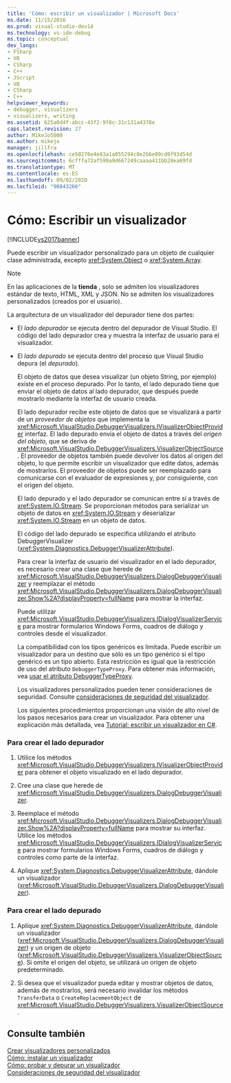 ```yaml
---
title: 'Cómo: escribir un visualizador | Microsoft Docs'
ms.date: 11/15/2016
ms.prod: visual-studio-dev14
ms.technology: vs-ide-debug
ms.topic: conceptual
dev_langs:
- FSharp
- VB
- CSharp
- C++
- JScript
- VB
- CSharp
- C++
helpviewer_keywords:
- debugger, visualizers
- visualizers, writing
ms.assetid: 625a0d4f-abcc-43f2-9f8c-31c131a4378e
caps.latest.revision: 27
author: MikeJo5000
ms.author: mikejo
manager: jillfra
ms.openlocfilehash: ce50276e4e83a1a055294c8e2b6e09cd0f93d54d
ms.sourcegitcommit: 6cfffa72af599a9d667249caaaa411bb28ea69fd
ms.translationtype: MT
ms.contentlocale: es-ES
ms.lasthandoff: 09/02/2020
ms.locfileid: "90843266"
---
```

# <a name="how-to-write-a-visualizer"></a>Cómo: Escribir un visualizador
[!INCLUDE[vs2017banner](../includes/vs2017banner.md)]

Puede escribir un visualizador personalizado para un objeto de cualquier clase administrada, excepto <xref:System.Object> o <xref:System.Array>.  
  
> [!NOTE]
> En las aplicaciones de la **tienda** , solo se admiten los visualizadores estándar de texto, HTML, XML y JSON. No se admiten los visualizadores personalizados (creados por el usuario).  
  
 La arquitectura de un visualizador del depurador tiene dos partes:  
  
- El *lado depurador* se ejecuta dentro del depurador de Visual Studio. El código del lado depurador crea y muestra la interfaz de usuario para el visualizador.  
  
- El *lado depurado* se ejecuta dentro del proceso que Visual Studio depura (el *depurado*).  
  
  El objeto de datos que desea visualizar (un objeto String, por ejemplo) existe en el proceso depurado. Por lo tanto, el lado depurado tiene que enviar el objeto de datos al lado depurador, que después puede mostrarlo mediante la interfaz de usuario creada.  
  
  El lado depurador recibe este objeto de datos que se visualizará a partir de un *proveedor de objetos* que implementa la <xref:Microsoft.VisualStudio.DebuggerVisualizers.IVisualizerObjectProvider> interfaz. El lado depurado envía el objeto de datos a través del *origen del objeto*, que se deriva de <xref:Microsoft.VisualStudio.DebuggerVisualizers.VisualizerObjectSource> . El proveedor de objetos también puede devolver los datos al origen del objeto, lo que permite escribir un visualizador que edite datos, además de mostrarlos. El proveedor de objetos puede ser reemplazado para comunicarse con el evaluador de expresiones y, por consiguiente, con el origen del objeto.  
  
  El lado depurado y el lado depurador se comunican entre sí a través de <xref:System.IO.Stream>. Se proporcionan métodos para serializar un objeto de datos en <xref:System.IO.Stream> y deserializar <xref:System.IO.Stream> en un objeto de datos.  
  
  El código del lado depurado se especifica utilizando el atributo DebuggerVisualizer (<xref:System.Diagnostics.DebuggerVisualizerAttribute>).  
  
  Para crear la interfaz de usuario del visualizador en el lado depurador, es necesario crear una clase que herede de <xref:Microsoft.VisualStudio.DebuggerVisualizers.DialogDebuggerVisualizer> y reemplazar el método <xref:Microsoft.VisualStudio.DebuggerVisualizers.DialogDebuggerVisualizer.Show%2A?displayProperty=fullName> para mostrar la interfaz.  
  
  Puede utilizar <xref:Microsoft.VisualStudio.DebuggerVisualizers.IDialogVisualizerService> para mostrar formularios Windows Forms, cuadros de diálogo y controles desde el visualizador.  
  
  La compatibilidad con los tipos genéricos es limitada. Puede escribir un visualizador para un destino que sólo es un tipo genérico si el tipo genérico es un tipo abierto. Esta restricción es igual que la restricción de uso del atributo `DebuggerTypeProxy`. Para obtener más información, vea [usar el atributo DebuggerTypeProxy](../debugger/using-debuggertypeproxy-attribute.md).  
  
  Los visualizadores personalizados pueden tener consideraciones de seguridad. Consulte [consideraciones de seguridad del visualizador](../debugger/visualizer-security-considerations.md).  
  
  Los siguientes procedimientos proporcionan una visión de alto nivel de los pasos necesarios para crear un visualizador. Para obtener una explicación más detallada, vea [Tutorial: escribir un visualizador en C#](../debugger/walkthrough-writing-a-visualizer-in-csharp.md).  
  
### <a name="to-create-the-debugger-side"></a>Para crear el lado depurador  
  
1. Utilice los métodos <xref:Microsoft.VisualStudio.DebuggerVisualizers.IVisualizerObjectProvider> para obtener el objeto visualizado en el lado depurador.  
  
2. Cree una clase que herede de <xref:Microsoft.VisualStudio.DebuggerVisualizers.DialogDebuggerVisualizer>.  
  
3. Reemplace el método <xref:Microsoft.VisualStudio.DebuggerVisualizers.DialogDebuggerVisualizer.Show%2A?displayProperty=fullName> para mostrar su interfaz. Utilice los métodos <xref:Microsoft.VisualStudio.DebuggerVisualizers.IDialogVisualizerService> para mostrar formularios Windows Forms, cuadros de diálogo y controles como parte de la interfaz.  
  
4. Aplique <xref:System.Diagnostics.DebuggerVisualizerAttribute>, dándole un visualizador (<xref:Microsoft.VisualStudio.DebuggerVisualizers.DialogDebuggerVisualizer>).  
  
### <a name="to-create-the-debuggee-side"></a>Para crear el lado depurado  
  
1. Aplique <xref:System.Diagnostics.DebuggerVisualizerAttribute>, dándole un visualizador (<xref:Microsoft.VisualStudio.DebuggerVisualizers.DialogDebuggerVisualizer>) y un origen de objeto (<xref:Microsoft.VisualStudio.DebuggerVisualizers.VisualizerObjectSource>). Si omite el origen del objeto, se utilizará un origen de objeto predeterminado.  
  
2. Si desea que el visualizador pueda editar y mostrar objetos de datos, además de mostrarlos, será necesario invalidar los métodos `TransferData` o `CreateReplacementObject` de <xref:Microsoft.VisualStudio.DebuggerVisualizers.VisualizerObjectSource>.  
  
## <a name="see-also"></a>Consulte también  
 [Crear visualizadores personalizados](../debugger/create-custom-visualizers-of-data.md)   
 [Cómo: instalar un visualizador](../debugger/how-to-install-a-visualizer.md)   
 [Cómo: probar y depurar un visualizador](../debugger/how-to-test-and-debug-a-visualizer.md)   
 [Consideraciones de seguridad del visualizador](../debugger/visualizer-security-considerations.md)
